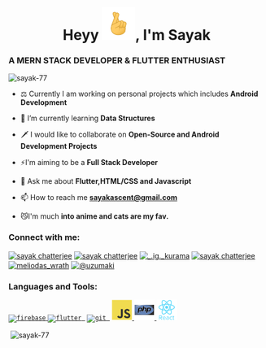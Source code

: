 <h1 align="center">Heyy <img src="https://github.com/Sayak-77/tenor/blob/master/fingers-crossed-39.gif" width="65">, I'm Sayak</h1>
<h3 align="left">A MERN STACK DEVELOPER & FLUTTER ENTHUSIAST</h3>

<p align="left"> <img src="https://komarev.com/ghpvc/?username=sayak-77&label=Profile%20views&color=0e75b6&style=flat" alt="sayak-77" /> </p>

- ⚖️ Currently I am working on personal projects which includes **Android Development**

- 🌱 I’m currently learning **Data Structures**

- 🗡️ I would like to collaborate on **Open-Source and Android Development Projects**

- ⚡I'm aiming to be a **Full Stack Developer**

- 💬 Ask me about **Flutter,HTML/CSS and Javascript**

- 📫 How to reach me **sayakascent@gmail.com**

- 😼I'm much **into anime and cats are my fav.**

<h3 align="left">Connect with me:</h3>
<p align="left">
<a href="https://linkedin.com/in/sayak chatterjee" target="blank"><img align="center" src="https://raw.githubusercontent.com/rahuldkjain/github-profile-readme-generator/master/src/images/icons/Social/linked-in-alt.svg" alt="sayak chatterjee" height="30" width="40" /></a>
<a href="https://fb.com/sayak chatterjee" target="blank"><img align="center" src="https://raw.githubusercontent.com/rahuldkjain/github-profile-readme-generator/master/src/images/icons/Social/facebook.svg" alt="sayak chatterjee" height="30" width="40" /></a>
<a href="https://instagram.com/_.ig._kurama" target="blank"><img align="center" src="https://raw.githubusercontent.com/rahuldkjain/github-profile-readme-generator/master/src/images/icons/Social/instagram.svg" alt="_.ig._kurama" height="30" width="40" /></a>
<a href="https://www.hackerrank.com/sayak chatterjee" target="blank"><img align="center" src="https://raw.githubusercontent.com/rahuldkjain/github-profile-readme-generator/master/src/images/icons/Social/hackerrank.svg" alt="sayak chatterjee" height="30" width="40" /></a>
<a href="https://www.leetcode.com/meliodas_wrath" target="blank"><img align="center" src="https://raw.githubusercontent.com/rahuldkjain/github-profile-readme-generator/master/src/images/icons/Social/leet-code.svg" alt="meliodas_wrath" height="30" width="40" /></a>
<a href="https://www.hackerearth.com/@uzumaki" target="blank"><img align="center" src="https://raw.githubusercontent.com/rahuldkjain/github-profile-readme-generator/master/src/images/icons/Social/hackerearth.svg" alt="@uzumaki" height="30" width="40" /></a>
</p>

<h3 align="left">Languages and Tools:</h3>
<p align="left"> <a href="https://firebase.google.com/" target="_blank"> <code><img src="https://www.vectorlogo.zone/logos/firebase/firebase-icon.svg" alt="firebase" width="40" height="40"/></code> </a> 
<a href="https://flutter.dev" target="_blank"> <code><img src="https://www.vectorlogo.zone/logos/flutterio/flutterio-icon.svg" alt="flutter" width="40" height="40"/> </code></a> 
<a href="https://git-scm.com/" target="_blank"> <code><img src="https://www.vectorlogo.zone/logos/git-scm/git-scm-icon.svg" alt="git" width="40" height="40"/> </code></a> 
<a href="https://developer.mozilla.org/en-US/docs/Web/JavaScript" target="_blank"> <code><img src="https://raw.githubusercontent.com/devicons/devicon/master/icons/javascript/javascript-original.svg" alt="javascript" width="40" height="40"/></code> </a> 
<a href="https://www.php.net" target="_blank"><code><img src="https://raw.githubusercontent.com/devicons/devicon/master/icons/php/php-original.svg" alt="php" width="40" height="40"/></code> </a> 
<a href="https://reactjs.org/" target="_blank"><code><img src="https://raw.githubusercontent.com/devicons/devicon/master/icons/react/react-original-wordmark.svg" alt="react" width="40" height="40"/></code> </a> 
</p>
<p>&nbsp;<img align="center" src="https://github-readme-stats.vercel.app/api?username=sayak-77&show_icons=true&locale=en&theme=chartreuse-dark" alt="sayak-77" /></p>
